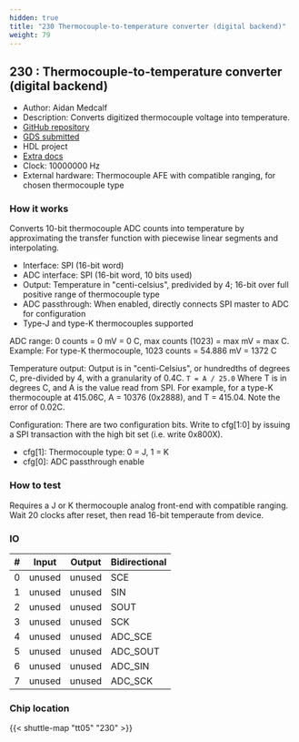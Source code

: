 ```yaml
---
hidden: true
title: "230 Thermocouple-to-temperature converter (digital backend)"
weight: 79
---
```


## 230 : Thermocouple-to-temperature converter (digital backend)

* Author: Aidan Medcalf
* Description: Converts digitized thermocouple voltage into temperature.
* [GitHub repository](https://github.com/AidanMedcalf/tt05-thermocouple)
* [GDS submitted](https://github.com/AidanMedcalf/tt05-thermocouple/actions/runs/6753146420)
* HDL project
* [Extra docs](https://github.com/AidanMedcalf/tt05-thermocouple/blob/main/README.md)
* Clock: 10000000 Hz
* External hardware: Thermocouple AFE with compatible ranging, for chosen thermocouple type



### How it works

Converts 10-bit thermocouple ADC counts into temperature by approximating the transfer function with
piecewise linear segments and interpolating.

* Interface: SPI (16-bit word)
* ADC interface: SPI (16-bit word, 10 bits used)
* Output: Temperature in "centi-celsius", predivided by 4; 16-bit over full positive range of thermocouple type
* ADC passthrough: When enabled, directly connects SPI master to ADC for configuration
* Type-J and type-K thermocouples supported

ADC range: 0 counts = 0 mV = 0 C, max counts (1023) = max mV = max C. Example: For type-K
thermocouple, 1023 counts = 54.886 mV = 1372 C

Temperature output: Output is in "centi-Celsius", or hundredths of degrees C, pre-divided by 4, with a granularity of 0.4C.
`T = A / 25.0`
Where T is in degrees C, and A is the value read from SPI. For example, for a type-K thermocouple
at 415.06C, A = 10376 (0x2888), and T = 415.04. Note the error of 0.02C.

Configuration: There are two configuration bits. Write to cfg[1:0] by issuing a SPI transaction
with the high bit set (i.e. write 0x800X).

* cfg[1]: Thermocouple type: 0 = J, 1 = K
* cfg[0]: ADC passthrough enable


### How to test

Requires a J or K thermocouple analog front-end with compatible ranging. Wait 20 clocks after reset,
then read 16-bit temperaute from device.


### IO

| # | Input        | Output       | Bidirectional      |
|---|--------------|--------------| -------------------|
| 0 | unused  | unused | SCE |
| 1 | unused  | unused | SIN |
| 2 | unused  | unused | SOUT |
| 3 | unused  | unused | SCK |
| 4 | unused  | unused | ADC_SCE |
| 5 | unused  | unused | ADC_SOUT |
| 6 | unused  | unused | ADC_SIN |
| 7 | unused  | unused | ADC_SCK |

### Chip location

{{< shuttle-map "tt05" "230" >}}
